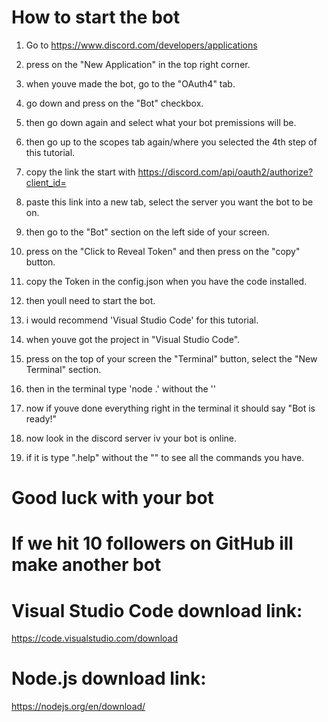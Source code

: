 # How to start the bot

1. Go to https://www.discord.com/developers/applications

2. press on the "New Application" in the top right corner.

3. when youve made the bot, go to the "OAuth4" tab.

4. go down and press on the "Bot" checkbox.

5. then go down again and select what your bot premissions will be.

6. then go up to the scopes tab again/where you selected the 4th step of this tutorial.

7. copy the link the start with https://discord.com/api/oauth2/authorize?client_id=

8. paste this link into a new tab, select the server you want the bot to be on.

9. then go to the "Bot" section on the left side of your screen.

10. press on the "Click to Reveal Token" and then press on the "copy" button.

11. copy the Token in the config.json when you have the code installed.

12. then youll need to start the bot.

13. i would recommend 'Visual Studio Code' for this tutorial.

14. when youve got the project in "Visual Studio Code".

15. press on the top of your screen the "Terminal" button, select the "New Terminal" section.

16. then in the terminal type 'node .' without the ''

17. now if youve done everything right in the terminal it should say "Bot is ready!"

18. now look in the discord server iv your bot is online.

19. if it is type ".help" without the "" to see all the commands you have.

# Good luck with your bot
# If we hit 10 followers on GitHub ill make another bot
# Visual Studio Code download link:
https://code.visualstudio.com/download
# Node.js download link:
https://nodejs.org/en/download/